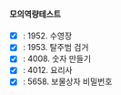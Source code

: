 #### 모의역량테스트

- [x] : 1952. 수영장
- [x] : 1953. 탈주범 검거
- [x] : 4008. 숫자 만들기
- [x] : 4012. 요리사
- [x] : 5658. 보물상자 비밀번호